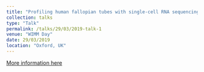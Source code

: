 ```yaml
---
title: "Profiling human fallopian tubes with single-cell RNA sequencing "
collection: talks
type: "Talk"
permalink: /talks/29/03/2019-talk-1
venue: "WIMM Day"
date: 29/03/2019
location: "Oxford, UK"
---
```


[More information here](https://zhiyhu.github.io/files/talk1.pdf    )
